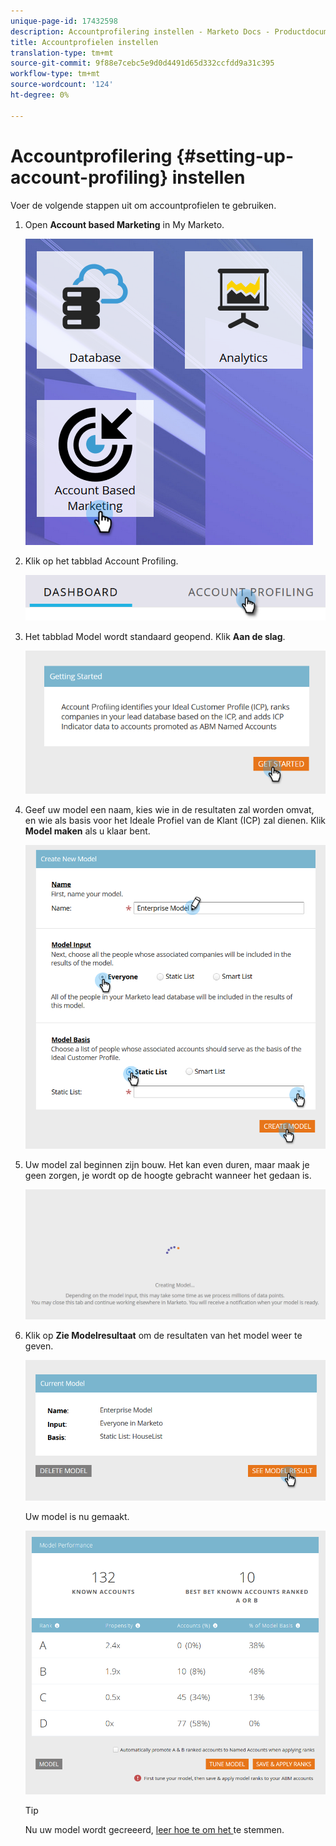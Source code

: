 ```yaml
---
unique-page-id: 17432598
description: Accountprofilering instellen - Marketo Docs - Productdocumentatie
title: Accountprofielen instellen
translation-type: tm+mt
source-git-commit: 9f88e7cebc5e9d0d4491d65d332ccfdd9a31c395
workflow-type: tm+mt
source-wordcount: '124'
ht-degree: 0%

---
```



# Accountprofilering {#setting-up-account-profiling} instellen

Voer de volgende stappen uit om accountprofielen te gebruiken.

1. Open **Account based Marketing** in My Marketo.

   ![](assets/one.png)

1. Klik op het tabblad Account Profiling.

   ![](assets/two-1.png)

1. Het tabblad Model wordt standaard geopend. Klik **Aan de slag**.

   ![](assets/three.png)

1. Geef uw model een naam, kies wie in de resultaten zal worden omvat, en wie als basis voor het Ideale Profiel van de Klant (ICP) zal dienen. Klik **Model maken** als u klaar bent.

   ![](assets/four.png)

1. Uw model zal beginnen zijn bouw. Het kan even duren, maar maak je geen zorgen, je wordt op de hoogte gebracht wanneer het gedaan is.

   ![](assets/five.png)

1. Klik op **Zie Modelresultaat** om de resultaten van het model weer te geven.

   ![](assets/six.png)

   Uw model is nu gemaakt.

   ![](assets/seven.png)

   >[!TIP]
   >
   >Nu uw model wordt gecreeerd, [leer hoe te om het ](/help/marketo/product-docs/target-account-management/account-profiling/account-profiling-ranking-and-tuning.md) te stemmen.
